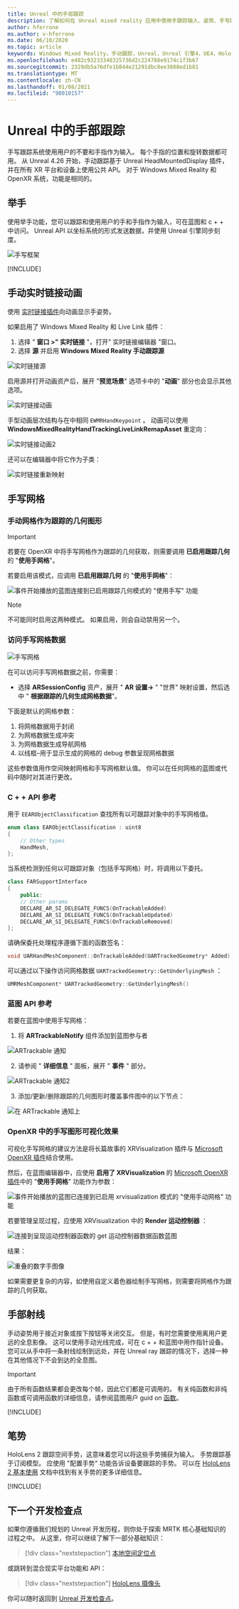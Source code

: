```yaml
---
title: Unreal 中的手部跟踪
description: 了解如何在 Unreal mixed reality 应用中使用手跟踪输入、姿势、手写网格和实时链接动画。
author: hferrone
ms.author: v-hferrone
ms.date: 06/10/2020
ms.topic: article
keywords: Windows Mixed Reality，手动跟踪，Unreal，Unreal 引擎4，UE4，HoloLens，HoloLens 2，混合现实，开发，功能，文档，指南，全息影像，游戏开发，混合现实耳机，windows Mixed Reality 耳机，虚拟现实耳机
ms.openlocfilehash: e482c93233348325736d2c224788e9174c1f3b67
ms.sourcegitcommit: 2329db5a76dfe1b844e21291dbc8ee3888ed1b81
ms.translationtype: MT
ms.contentlocale: zh-CN
ms.lasthandoff: 01/08/2021
ms.locfileid: "98010157"
---
```

# <a name="hand-tracking-in-unreal"></a>Unreal 中的手部跟踪

手写跟踪系统使用用户的不要和手指作为输入。 每个手指的位置和旋转数据都可用。 从 Unreal 4.26 开始，手动跟踪基于 Unreal HeadMountedDisplay 插件，并在所有 XR 平台和设备上使用公共 API。 对于 Windows Mixed Reality 和 OpenXR 系统，功能是相同的。

## <a name="hand-pose"></a>举手

使用举手功能，您可以跟踪和使用用户的手和手指作为输入，可在蓝图和 c + + 中访问。 Unreal API 以坐标系统的形式发送数据，并使用 Unreal 引擎同步刻度。

![手写框架](../native/images/hand-skeleton.png)

[!INCLUDE[](includes/tabs-tracking-hand-pose.md)]

## <a name="hand-live-link-animation"></a>手动实时链接动画

使用 [实时链接插件](https://docs.unrealengine.com/Engine/Animation/LiveLinkPlugin/index.html)向动画显示手姿势。

如果启用了 Windows Mixed Reality 和 Live Link 插件：
1. 选择 " **窗口 >" 实时链接** "，打开" 实时链接编辑器 "窗口。
2. 选择 **源** 并启用 **Windows Mixed Reality 手动跟踪源**

![实时链接源](images/unreal/live-link-source.png)

启用源并打开动画资产后，展开 "**预览场景**" 选项卡中的 "**动画**" 部分也会显示其他选项。

![实时链接动画](images/unreal/live-link-animation.png)

手型动画层次结构与在中相同 `EWMRHandKeypoint` 。 动画可以使用 **WindowsMixedRealityHandTrackingLiveLinkRemapAsset** 重定向：

![实时链接动画2](images/unreal/live-link-animation2.png)

还可以在编辑器中将它作为子类：

![实时链接重新映射](images/unreal/live-link-remap.png)

## <a name="hand-mesh"></a>手写网格

### <a name="hand-mesh-as-a-tracked-geometry"></a>手动网格作为跟踪的几何图形

> [!IMPORTANT]
> 若要在 OpenXR 中将手写网格作为跟踪的几何获取，则需要调用 **已启用跟踪几何** 的 "**使用手网格**"。

若要启用该模式，应调用 **已启用跟踪几何** 的 "**使用手网格**"：

![事件开始播放的蓝图连接到已启用跟踪几何模式的 "使用手写" 功能](images/unreal-hand-tracking-img-08.png)

> [!NOTE]
> 不可能同时启用这两种模式。 如果启用，则会自动禁用另一个。

### <a name="accessing-hand-mesh-data"></a>访问手写网格数据

![手写网格](images/unreal/hand-mesh.png)

在可以访问手写网格数据之前，你需要：
- 选择 **ARSessionConfig** 资产，展开 " **AR 设置->** " "世界" 映射设置，然后选中 " **根据跟踪的几何生成网格数据**"。

下面是默认的网格参数：

1.  将网格数据用于封闭
2.  为网格数据生成冲突
3.  为网格数据生成导航网格
4.  以线框–用于显示生成的网格的 debug 参数呈现网格数据

这些参数值用作空间映射网格和手写网格默认值。 你可以在任何网格的蓝图或代码中随时对其进行更改。

### <a name="c-api-reference"></a>C + + API 参考
用于 `EEARObjectClassification` 查找所有以可跟踪对象中的手写网格值。
```cpp
enum class EARObjectClassification : uint8
{
    // Other types
    HandMesh,
};
```

当系统检测到任何以可跟踪对象（包括手写网格）时，将调用以下委托。

```cpp
class FARSupportInterface
{
    public:
    // Other params
    DECLARE_AR_SI_DELEGATE_FUNCS(OnTrackableAdded)
    DECLARE_AR_SI_DELEGATE_FUNCS(OnTrackableUpdated)
    DECLARE_AR_SI_DELEGATE_FUNCS(OnTrackableRemoved)
};
```

请确保委托处理程序遵循下面的函数签名：

```cpp
void UARHandMeshComponent::OnTrackableAdded(UARTrackedGeometry* Added)
```

可以通过以下操作访问网格数据  `UARTrackedGeometry::GetUnderlyingMesh` ：

```cpp
UMRMeshComponent* UARTrackedGeometry::GetUnderlyingMesh()
```

### <a name="blueprint-api-reference"></a>蓝图 API 参考

若要在蓝图中使用手写网格：
1. 将 **ARTrackableNotify** 组件添加到蓝图参与者

![ARTrackable 通知](images/unreal/ar-trackable-notify.png)

2. 请参阅 " **详细信息** " 面板，展开 " **事件** " 部分。

![ARTrackable 通知2](images/unreal/ar-trackable-notify2.png)

3. 添加/更新/删除跟踪的几何图形时覆盖事件图中的以下节点：

![在 ARTrackable 通知上](images/unreal/on-artrackable-notify.png)

### <a name="hand-mesh-visualization-in-openxr"></a>OpenXR 中的手写图形可视化效果

可视化手写网格的建议方法是将长篇故事的 XRVisualization 插件与 [Microsoft OpenXR 插件](https://github.com/microsoft/Microsoft-OpenXR-Unreal)结合使用。 

然后，在蓝图编辑器中，应使用 **启用了 XRVisualization** 的 [Microsoft OpenXR 插件](https://github.com/microsoft/Microsoft-OpenXR-Unreal)中的 "**使用手网格**" 功能作为参数：

![事件开始播放的蓝图已连接到已启用 xrvisualization 模式的 "使用手动网格" 功能](images/unreal-hand-tracking-img-05.png)

若要管理呈现过程，应使用 XRVisualization 中的 **Render 运动控制器** ：

![连接到呈现运动控制器函数的 get 运动控制器数据函数蓝图](images/unreal-hand-tracking-img-06.png)

结果：

![重叠的数字手图像](images/unreal-hand-tracking-img-07.png) 

如果需要更复杂的内容，如使用自定义着色器绘制手写网格，则需要将网格作为跟踪的几何获取。 

## <a name="hand-rays"></a>手部射线

手动姿势用于接近对象或按下按钮等关闭交互。 但是，有时您需要使用离用户更远的全息影像。 这可以使用手动光线完成，可在 c + + 和蓝图中用作指针设备。 您可以从手中将一条射线绘制到远处，并在 Unreal ray 跟踪的情况下，选择一种在其他情况下不会到达的全息图。 

> [!IMPORTANT]
> 由于所有函数结果都会更改每个帧，因此它们都是可调用的。 有关纯函数和非纯函数或可调用函数的详细信息，请参阅蓝图用户 guid on [函数](https://docs.unrealengine.com/Engine/Blueprints/UserGuide/Functions/index.html#purevs.impure)。

[!INCLUDE[](includes/tabs-tracking-hand-ray.md)]

## <a name="gestures"></a>笔势

HoloLens 2 跟踪空间手势，这意味着您可以将这些手势捕获为输入。 手势跟踪基于订阅模型。 应使用 "配置手势" 功能告诉设备要跟踪的手势。 可以在 [HoloLens 2 基本使用](https://docs.microsoft.com/hololens/hololens2-basic-usage) 文档中找到有关手势的更多详细信息。

[!INCLUDE[](includes/tabs-tracking-gestures.md)]

## <a name="next-development-checkpoint"></a>下一个开发检查点

如果你遵循我们规划的 Unreal 开发历程，则你处于探索 MRTK 核心基础知识的过程之中。 从这里，你可以继续了解下一部分基础知识：

> [!div class="nextstepaction"]
> [本地空间定位点](unreal-spatial-anchors.md)

或跳转到混合现实平台功能和 API：

> [!div class="nextstepaction"]
> [HoloLens 摄像头](unreal-hololens-camera.md)

你可以随时返回到 [Unreal 开发检查点](unreal-development-overview.md#2-core-building-blocks)。
